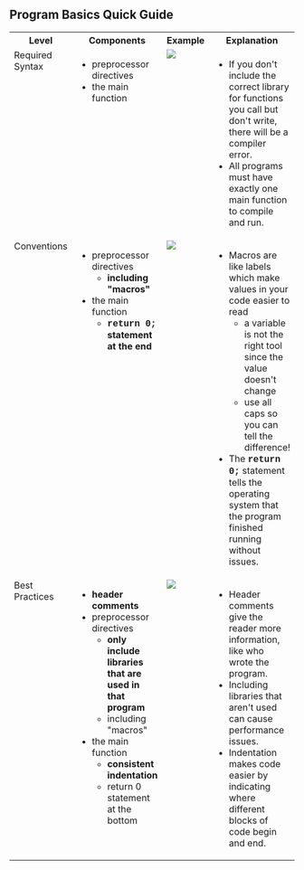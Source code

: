 <style>
    td{
        vertical-align: top;
    }
</style>

<h2>Program Basics Quick Guide</h2>
<table style="width:100%">
    <tr>
        <th style="width:15%">Level</th>
        <th style="width:20%">Components</th>
        <th style="width:35%">Example</th>
        <th style="width:30%">Explanation</th>
    </tr>
    <tr>
        <td>Required Syntax</td>
        <td>
            <ul>
                <li>preprocessor directives</li>
                <li>the main function</li>
            </ul>
        </td>
        <td>
            <img src="https://github.com/user-attachments/assets/d8ef632a-7a25-4399-afdf-3efd216fcba0" style="height:auto; width:auto">
        </td>
        <td>
            <ul>
                <li>If you don't include the correct library for functions you call but don't write, there will be a compiler error.</li>
                <li>All programs must have exactly one main function to compile and run.</li>
            </ul>
        </td>
    </tr>
    <tr>
        <td>Conventions</td>
        <td>
            <ul>
                <li>preprocessor directives
                    <ul>
                        <li><strong style="font-family: inherit; font-size: 1rem;">including "macros"</strong></li>
                    </ul>
                </li>
                <li>the main function
                    <ul>
                        <li><strong style="font-family: inherit; font-size: 1rem;"><span style="font-family: 'courier new', courier;">return 0;</span> statement at the end</strong></li>
                    </ul>
                </li>
            </ul>
        </td>
        <td><img src="https://github.com/user-attachments/assets/d99fc476-a933-4228-80ff-0a97b4fcb576" style="height:auto; width:auto"></td>
        <td>
            <ul>
                <li>Macros are like labels which make values in your code easier to read
                    <ul>
                        <li>a variable is not the right tool since the value doesn't change</li>
                        <li>use all caps so you can tell the difference!</li>
                    </ul>
                </li>
                <li>The <strong style="font-family: inherit; font-size: 1rem;"><span style="font-family: 'courier new', courier;">return 0;</span></strong> statement tells the operating system that the program finished running without issues.</li>
            </ul>
        </td>
    </tr>
    <tr>
        <td>Best Practices</td>
        <td>
            <ul>
                <li><strong>header comments</strong></li>
                <li>preprocessor directives
                    <ul>
                        <li><strong style="font-family: inherit; font-size: 1rem;">only include libraries that are used in that program</strong></li>
                        <li>including "macros"</li>
                    </ul>
                </li>
                <li>the main function
                    <ul>
                        <li><strong>consistent indentation</strong></li>
                        <li>return 0 statement at the bottom</li>
                    </ul>
                </li>
            </ul>
        </td>
        <td><img src="https://github.com/user-attachments/assets/b78a17e7-09b1-4af7-87f3-b2441124277d" style="height:auto; width:auto"></td>
        <td>
            <ul>
                <li>Header comments give the reader more information, like who wrote the program.</li>
                <li>Including libraries that aren't used can cause performance issues.</li>
                <li>Indentation makes code easier by indicating where different blocks of code begin and end.</li>
            </ul>
        </td>
    </tr>
</table>
